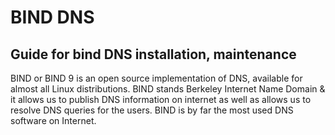 # BIND DNS
## Guide for bind DNS installation, maintenance

BIND or BIND 9 is an open source implementation of DNS, available for almost all Linux distributions. 
BIND stands Berkeley Internet Name Domain & it allows us to publish DNS information on internet as well as 
allows us to resolve DNS queries for the users. BIND is by far the most used DNS software on Internet.

